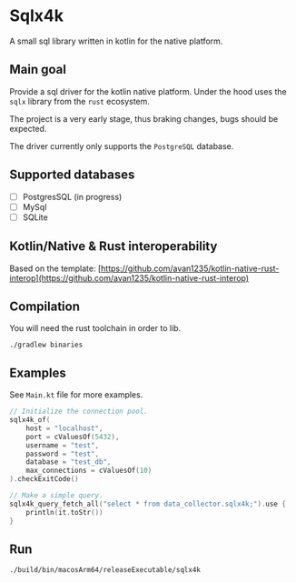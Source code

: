 # Sqlx4k

A small sql library written in kotlin for the native platform.

## Main goal

Provide a sql driver for the kotlin native platform.
Under the hood uses the `sqlx` library from the `rust` ecosystem.

The project is a very early stage, thus braking changes, bugs should be expected.

The driver currently only supports the `PostgreSQL` database.

## Supported databases

- [ ] PostgresSQL (in progress)
- [ ] MySql
- [ ] SQLite

## Kotlin/Native & Rust interoperability

Based on the
template: [https://github.com/avan1235/kotlin-native-rust-interop](https://github.com/avan1235/kotlin-native-rust-interop)

## Compilation

You will need the rust toolchain in order to lib.

```shell
./gradlew binaries
```

## Examples

See `Main.kt` file for more examples.

```kotlin
// Initialize the connection pool.
sqlx4k_of(
    host = "localhost",
    port = cValuesOf(5432),
    username = "test",
    password = "test",
    database = "test_db",
    max_connections = cValuesOf(10)
).checkExitCode()

// Make a simple query.
sqlx4k_query_fetch_all("select * from data_collector.sqlx4k;").use {
    println(it.toStr())
}
```

## Run

```shell
./build/bin/macosArm64/releaseExecutable/sqlx4k
```
